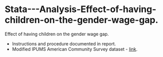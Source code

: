 # Stata---Analysis-Effect-of-having-children-on-the-gender-wage-gap.
Effect of having children on the gender wage gap.
- Instructions and procedure documented in report.
- Modified IPUMS American Community Survey dataset - [link](https://drive.google.com/file/d/1Ssn9_nLcTI23xb3s5X4Hr497wxHZPosw/view?usp=sharing).
